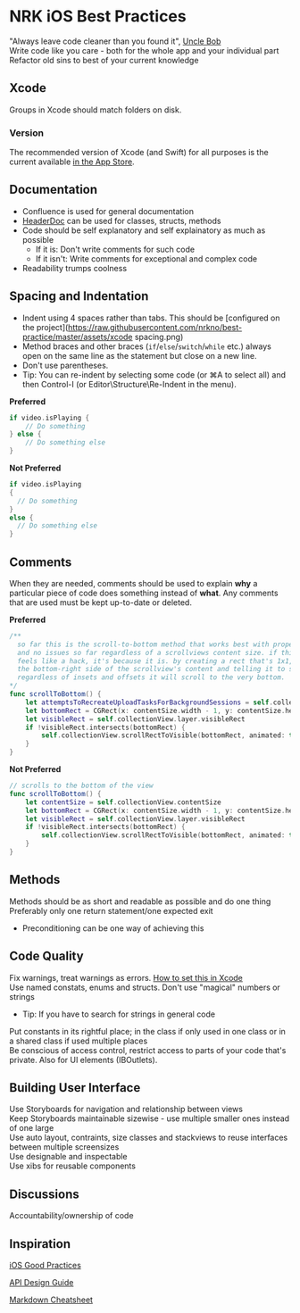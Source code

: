 # NRK iOS Best Practices

"Always leave code cleaner than you found it", [Uncle Bob](http://programmer.97things.oreilly.com/wiki/index.php/The_Boy_Scout_Rule)  
Write code like you care - both for the whole app and your individual part  
Refactor old sins to best of your current knowledge

## Xcode

Groups in Xcode should match folders on disk.

### Version

The recommended version of Xcode (and Swift) for all purposes is the current available [in the App Store](https://itunes.apple.com/no/app/xcode/id497799835?mt=12).

## Documentation

* Confluence is used for general documentation
* [HeaderDoc](https://www.raywenderlich.com/66395/documenting-in-xcode-with-headerdoc-tutorial) can be used for classes, structs, methods
* Code should be self explanatory and self explainatory as much as possible
  * If it is: Don't write comments for such code
  * If it isn't: Write comments for exceptional and complex code
* Readability trumps coolness

## Spacing and Indentation

* Indent using 4 spaces rather than tabs. This should be [configured on the project](https://raw.githubusercontent.com/nrkno/best-practice/master/assets/xcode spacing.png)
* Method braces and other braces (`if`/`else`/`switch`/`while` etc.) always open on the same line as the statement but close on a new line.
* Don't use parentheses.
* Tip: You can re-indent by selecting some code (or ⌘A to select all) and then Control-I (or Editor\Structure\Re-Indent in the menu).

**Preferred**
```swift
if video.isPlaying {
    // Do something
} else {
    // Do something else
}
```
**Not Preferred**
```swift
if video.isPlaying
{
  // Do something
}
else {
  // Do something else
}
```

## Comments

 When they are needed, comments should be used to explain **why** a particular piece of code does something instead of **what**. Any comments that are used must be kept up-to-date or deleted.

**Preferred**
```swift
/**
  so far this is the scroll-to-bottom method that works best with proper animation
  and no issues so far regardless of a scrollviews content size. if this looks and
  feels like a hack, it's because it is. by creating a rect that's 1x1, pointed at
  the bottom-right side of the scrollview's content and telling it to scroll there
  regardless of insets and offsets it will scroll to the very bottom.
*/
func scrollToBottom() {
    let attemptsToRecreateUploadTasksForBackgroundSessions = self.collectionView.contentSize
    let bottomRect = CGRect(x: contentSize.width - 1, y: contentSize.height - 1, width: 1, height: 1)
    let visibleRect = self.collectionView.layer.visibleRect
    if !visibleRect.intersects(bottomRect) {
        self.collectionView.scrollRectToVisible(bottomRect, animated: true)
    }
}
```

**Not Preferred**
```swift
// scrolls to the bottom of the view
func scrollToBottom() {
    let contentSize = self.collectionView.contentSize
    let bottomRect = CGRect(x: contentSize.width - 1, y: contentSize.height - 1, width: 1, height: 1)
    let visibleRect = self.collectionView.layer.visibleRect
    if !visibleRect.intersects(bottomRect) {
        self.collectionView.scrollRectToVisible(bottomRect, animated: true)
    }
}
```

## Methods

Methods should be as short and readable as possible and do one thing  
Preferably only one return statement/one expected exit  
* Preconditioning can be one way of achieving this

## Code Quality

Fix warnings, treat warnings as errors. [How to set this in Xcode](assets/warnings-as-errors.png)  
Use named constats, enums and structs. Don't use "magical" numbers or strings
* Tip: If you have to search for strings in general code  

Put constants in its rightful place; in the class if only used in one class or in a shared class if used multiple places  
Be conscious of access control, restrict access to parts of your code that's private. Also for UI elements (IBOutlets).  

## Building User Interface

Use Storyboards for navigation and relationship between views  
Keep Storyboards maintainable sizewise - use multiple smaller ones instead of one large  
Use auto layout, contraints, size classes and stackviews to reuse interfaces between multiple screensizes  
Use designable and inspectable  
Use xibs for reusable components  


## Discussions

Accountability/ownership of code

## Inspiration

[iOS Good Practices](https://github.com/futurice/ios-good-practices)

[API Design Guide](http://apiguide.readthedocs.io/en/latest/)

[Markdown Cheatsheet](https://github.com/adam-p/markdown-here/wiki/Markdown-Cheatsheet)
